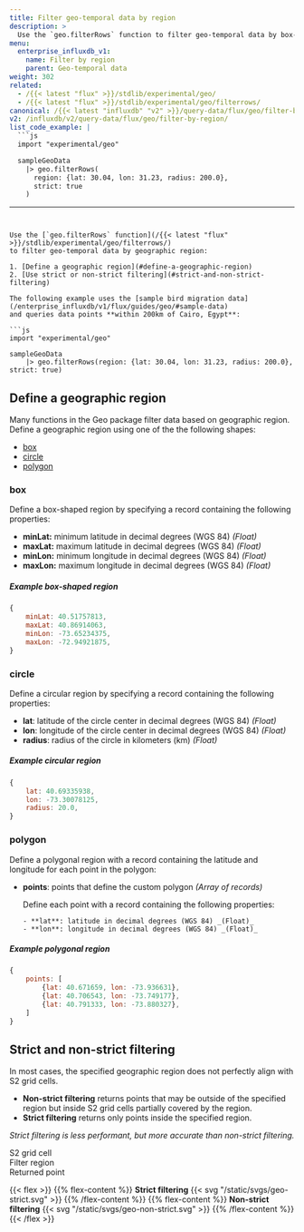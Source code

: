 ```yaml
---
title: Filter geo-temporal data by region
description: >
  Use the `geo.filterRows` function to filter geo-temporal data by box-shaped, circular, or polygonal geographic regions.
menu:
  enterprise_influxdb_v1:
    name: Filter by region
    parent: Geo-temporal data
weight: 302
related:
  - /{{< latest "flux" >}}/stdlib/experimental/geo/
  - /{{< latest "flux" >}}/stdlib/experimental/geo/filterrows/
canonical: /{{< latest "influxdb" "v2" >}}/query-data/flux/geo/filter-by-region/
v2: /influxdb/v2/query-data/flux/geo/filter-by-region/
list_code_example: |
  ```js
  import "experimental/geo"

  sampleGeoData
    |> geo.filterRows(
      region: {lat: 30.04, lon: 31.23, radius: 200.0},
      strict: true
    )
  ```
---
```


Use the [`geo.filterRows` function](/{{< latest "flux" >}}/stdlib/experimental/geo/filterrows/)
to filter geo-temporal data by geographic region:

1. [Define a geographic region](#define-a-geographic-region)
2. [Use strict or non-strict filtering](#strict-and-non-strict-filtering)

The following example uses the [sample bird migration data](/enterprise_influxdb/v1/flux/guides/geo/#sample-data)
and queries data points **within 200km of Cairo, Egypt**:

```js
import "experimental/geo"

sampleGeoData
    |> geo.filterRows(region: {lat: 30.04, lon: 31.23, radius: 200.0}, strict: true)
```

## Define a geographic region
Many functions in the Geo package filter data based on geographic region.
Define a geographic region using one of the the following shapes:

- [box](#box)
- [circle](#circle)
- [polygon](#polygon)

### box
Define a box-shaped region by specifying a record containing the following properties:

- **minLat:** minimum latitude in decimal degrees (WGS 84) _(Float)_
- **maxLat:** maximum latitude in decimal degrees (WGS 84) _(Float)_
- **minLon:** minimum longitude in decimal degrees (WGS 84) _(Float)_
- **maxLon:** maximum longitude in decimal degrees (WGS 84) _(Float)_

##### Example box-shaped region
```js
{
    minLat: 40.51757813,
    maxLat: 40.86914063,
    minLon: -73.65234375,
    maxLon: -72.94921875,
}
```

### circle
Define a circular region by specifying a record containing the following properties:

- **lat**: latitude of the circle center in decimal degrees (WGS 84) _(Float)_
- **lon**: longitude of the circle center in decimal degrees (WGS 84) _(Float)_
- **radius**:  radius of the circle in kilometers (km) _(Float)_

##### Example circular region
```js
{
    lat: 40.69335938,
    lon: -73.30078125,
    radius: 20.0,
}
```

### polygon
Define a polygonal region with a record containing the latitude and longitude for
each point in the polygon:

- **points**: points that define the custom polygon _(Array of records)_

    Define each point with a record containing the following properties:

      - **lat**: latitude in decimal degrees (WGS 84) _(Float)_
      - **lon**: longitude in decimal degrees (WGS 84) _(Float)_

##### Example polygonal region
```js
{
    points: [
        {lat: 40.671659, lon: -73.936631},
        {lat: 40.706543, lon: -73.749177},
        {lat: 40.791333, lon: -73.880327},
    ]
}
```

## Strict and non-strict filtering
In most cases, the specified geographic region does not perfectly align with S2 grid cells.

- **Non-strict filtering** returns points that may be outside of the specified region but
  inside S2 grid cells partially covered by the region.
- **Strict filtering** returns only points inside the specified region.

_Strict filtering is less performant, but more accurate than non-strict filtering._

<span class="key-geo-cell"></span> S2 grid cell  
<span class="key-geo-region"></span> Filter region  
<span class="key-geo-point"></span> Returned point

{{< flex >}}
{{% flex-content %}}
**Strict filtering**
{{< svg "/static/svgs/geo-strict.svg" >}}
{{% /flex-content %}}
{{% flex-content %}}
**Non-strict filtering**
{{< svg "/static/svgs/geo-non-strict.svg" >}}
{{% /flex-content %}}
{{< /flex >}}
